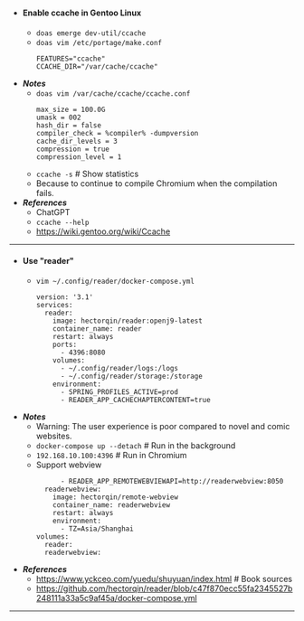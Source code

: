 - #### Enable ccache in Gentoo Linux
    - `doas emerge dev-util/ccache`
    - `doas vim /etc/portage/make.conf`
      ```
      FEATURES="ccache"
      CCACHE_DIR="/var/cache/ccache"
      ```
- ***Notes***
    - `doas vim /var/cache/ccache/ccache.conf`
      ```
      max_size = 100.0G
      umask = 002
      hash_dir = false
      compiler_check = %compiler% -dumpversion
      cache_dir_levels = 3
      compression = true
      compression_level = 1
      ```
    - `ccache -s` # Show statistics
    - Because to continue to compile Chromium when the compilation fails.
- ***References***
    - ChatGPT
    - `ccache --help`
    - https://wiki.gentoo.org/wiki/Ccache
- ---
- #### Use "reader"
    - `vim ~/.config/reader/docker-compose.yml`
      ```
      version: '3.1'
      services:
        reader:
          image: hectorqin/reader:openj9-latest
          container_name: reader
          restart: always
          ports:
            - 4396:8080
          volumes:
            - ~/.config/reader/logs:/logs
            - ~/.config/reader/storage:/storage
          environment:
            - SPRING_PROFILES_ACTIVE=prod
            - READER_APP_CACHECHAPTERCONTENT=true
      ```
- ***Notes***
    - Warning: The user experience is poor compared to novel and comic websites.
    - `docker-compose up --detach` # Run in the background
    - `192.168.10.100:4396` # Run in Chromium
    - Support webview
      ```
            - READER_APP_REMOTEWEBVIEWAPI=http://readerwebview:8050
        readerwebview:
          image: hectorqin/remote-webview
          container_name: readerwebview
          restart: always
          environment:
            - TZ=Asia/Shanghai
      volumes:
        reader:
        readerwebview:
      ```
- ***References***
    - https://www.yckceo.com/yuedu/shuyuan/index.html # Book sources
    - https://github.com/hectorqin/reader/blob/c47f870ecc55fa2345527b248111a33a5c9af45a/docker-compose.yml
- ---
